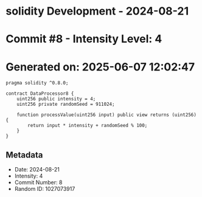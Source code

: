 ﻿# solidity Development - 2024-08-21
# Commit #8 - Intensity Level: 4
# Generated on: 2025-06-07 12:02:47
```solidity
pragma solidity ^0.8.0;

contract DataProcessor8 {
    uint256 public intensity = 4;
    uint256 private randomSeed = 911024;

    function processValue(uint256 input) public view returns (uint256) {
        return input * intensity + randomSeed % 100;
    }
}
```
## Metadata
- Date: 2024-08-21
- Intensity: 4
- Commit Number: 8
- Random ID: 1027073917
